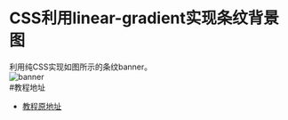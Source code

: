 # CSS利用linear-gradient实现条纹背景图
利用纯CSS实现如图所示的条纹banner。  
![banner](https://raw.githubusercontent.com/syk2018/image/master/v2-dc0b5a1887d50fe29899d43150b01079_r.jpg)  
#教程地址
+ [教程原地址](https://zhuanlan.zhihu.com/p/81776753)

